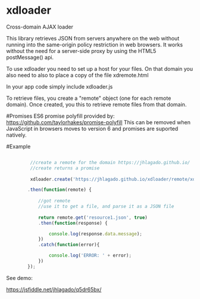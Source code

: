 # xdloader
Cross-domain AJAX loader

This library retrieves JSON from servers anywhere on the web without 
running into the same-origin policy restriction in web browsers. It works
without the need for a server-side proxy by using the HTML5 postMessage() api.

To use xdloader you need to set up a host for your files. 
On that domain you also need to also to place a copy of the file xdremote.html

In your app code simply include xdloader.js 

To retrieve files, you create a "remote" object (one for each remote domain). 
Once created, you this to retrieve remote files from that domain.

#Promises
ES6 promise polyfill provided by:
https://github.com/taylorhakes/promise-polyfill
This can be removed when JavaScript in browsers moves to version 6 
and promises are suported natively.

#Example
```javascript

         //create a remote for the domain https://jhlagado.github.io/
         //create returns a promise
                
         xdloader.create('https://jhlagado.github.io/xdloader/remote/xdremote.html')

        .then(function(remote) {
            
            //got remote    
            //use it to get a file, and parse it as a JSON file 
            
            return remote.get('resource1.json', true)
            .then(function(response) {

                console.log(response.data.message);
            })
            .catch(function(error){

                console.log('ERROR: ' + error);
            })
        });
```

See demo:

https://jsfiddle.net/jhlagado/q5dr65bx/
